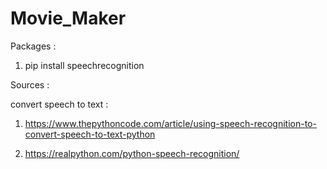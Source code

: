# Movie_Maker

Packages :

1. pip install speechrecognition

Sources :

convert speech to text :

1. https://www.thepythoncode.com/article/using-speech-recognition-to-convert-speech-to-text-python

2. https://realpython.com/python-speech-recognition/
